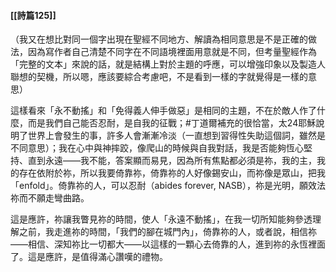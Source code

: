 #### [[詩篇125]]

（我又在想比對同一個字出現在聖經不同地方、解讀為相同意思是不是正確的做法，因為寫作者自己清楚不同字在不同語境裡面用意就是不同，但考量聖經作為「完整的文本」來說的話，就是結構上對於主題的呼應，可以增強印象以及製造人聯想的契機，所以嗯，應該要綜合考慮吧，不是看到一樣的字就覺得是一樣的意思）

這樣看來「永不動搖」和「免得義人伸手做惡」是相同的主題，不在於敵人作了什麼，而是我們自己能否忍耐，是自我的征戰；#丁道爾補充的很恰當，太24耶穌說明了世界上會發生的事，許多人會漸漸冷淡（一直想到習得性失助這個詞，雖然是不同意思）；我在心中與神摔跤，像爬山的時候與自我對話，我是否能夠恆心堅持、直到永遠——我不能，答案顯而易見，因為所有焦點都必須是祢，我的主，我的存在依附於祢，所以我要倚靠祢，倚靠祢的人好像錫安山，而祢像是眾山，把我「enfold」。倚靠祢的人，可以忍耐（abides forever, NASB），祢是光明，願效法祢而不願走彎曲路。

這是應許，祢讓我瞥見祢的時間，使人「永遠不動搖」，在我一切所知能夠參透理解之前，我走進祢的時間，「我們的腳在城門內」，倚靠祢的人，或者說，相信祢——相信、深知祢比一切都大——以這樣的一顆心去倚靠的人，進到祢的永恆裡面了。這是應許，是值得滿心讚嘆的禮物。